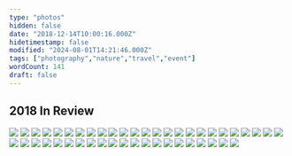 ```yaml
---
type: "photos"
hidden: false
date: "2018-12-14T10:00:16.000Z"
hidetimestamp: false
modified: "2024-08-01T14:21:46.000Z"
tags: ["photography","nature","travel","event"]
wordCount: 141
draft: false
---
```

## 2018 In Review

<img src="https://res.cloudinary.com/ejf/image/upload/v1544846833/20180509-DSCF9221.jpg" />
<img src="https://res.cloudinary.com/ejf/image/upload/v1544846830/20180509-DSCF9147.jpg" />
<img src="https://res.cloudinary.com/ejf/image/upload/v1544846831/20180509-DSCF9198.jpg" />
<img src="https://res.cloudinary.com/ejf/image/upload/v1544846832/20180509-DSCF9158.jpg" />
<img src="https://res.cloudinary.com/ejf/image/upload/v1544846834/20180509-DSCF9248.jpg" />
<img src="https://res.cloudinary.com/ejf/image/upload/v1544846835/20180509-DSCF9275.jpg" />
<img src="https://res.cloudinary.com/ejf/image/upload/v1544846836/20180509-DSCF9295.jpg" />
<img src="https://res.cloudinary.com/ejf/image/upload/v1544846841/20180513-DSCF9464.jpg" />
<img src="https://res.cloudinary.com/ejf/image/upload/v1544846840/20180513-DSCF9464-2.jpg" />
<img src="https://res.cloudinary.com/ejf/image/upload/v1544846840/20180513-DSCF9402.jpg" />
<img src="https://res.cloudinary.com/ejf/image/upload/v1544846843/20180524-DSCF9478.jpg" />
<img src="https://res.cloudinary.com/ejf/image/upload/v1544846849/20180524-DSCF9556.jpg" />
<img src="https://res.cloudinary.com/ejf/image/upload/v1544846849/20180524-DSCF9613.jpg" />
<img src="https://res.cloudinary.com/ejf/image/upload/v1544846849/20180524-DSCF9582.jpg" />
<img src="https://res.cloudinary.com/ejf/image/upload/v1544846852/20180524-DSCF9639.jpg" />
<img src="https://res.cloudinary.com/ejf/image/upload/v1544846854/20180602-DSCF9744.jpg" />
<img src="https://res.cloudinary.com/ejf/image/upload/v1544846854/20180602-DSCF9759.jpg" />
<img src="https://res.cloudinary.com/ejf/image/upload/v1544846853/20180524-DSCF9658.jpg" />
<img src="https://res.cloudinary.com/ejf/image/upload/v1544846858/20180602-DSCF9778.jpg" />
<img src="https://res.cloudinary.com/ejf/image/upload/v1544846859/20180602-DSCF9846.jpg" />
<img src="https://res.cloudinary.com/ejf/image/upload/v1544846858/20180602-DSCF9795.jpg" />
<img src="https://res.cloudinary.com/ejf/image/upload/v1544846862/20180617-20180617-DSCF0568.jpg" />
<img src="https://res.cloudinary.com/ejf/image/upload/v1544846863/20180617-20180617-DSCF0582.jpg" />
<img src="https://res.cloudinary.com/ejf/image/upload/v1544846864/20180617-20180617-DSCF0597.jpg" />
<img src="https://res.cloudinary.com/ejf/image/upload/v1544846867/20180617-20180617-DSCF0604.jpg" />
<img src="https://res.cloudinary.com/ejf/image/upload/v1544846868/20180617-20180617-DSCF0617.jpg" />
<img src="https://res.cloudinary.com/ejf/image/upload/v1544846869/20180621-20180621-DSCF0682.jpg" />
<img src="https://res.cloudinary.com/ejf/image/upload/v1544846875/20180621-20180621-DSCF0711.jpg" />
<img src="https://res.cloudinary.com/ejf/image/upload/v1544846882/20180708-20180708-DSCF1668.jpg" />
<img src="https://res.cloudinary.com/ejf/image/upload/v1544846879/20180706-20180706-DSCF1482.jpg" />
<img src="https://res.cloudinary.com/ejf/image/upload/v1544846879/20180706-20180706-DSCF1533.jpg" />
<img src="https://res.cloudinary.com/ejf/image/upload/v1544846883/20180825-20180825-DSCF1864.jpg" />
<img src="https://res.cloudinary.com/ejf/image/upload/v1544846884/20180825-20180825-DSCF1873.jpg" />
<img src="https://res.cloudinary.com/ejf/image/upload/v1544846885/20180906-20180906-DSCF1902.jpg" />
<img src="https://res.cloudinary.com/ejf/image/upload/v1544846886/20180906-20180906-DSCF2026.jpg" />
<img src="https://res.cloudinary.com/ejf/image/upload/v1544846888/20180906-20180906-DSCF2028.jpg" />
<img src="https://res.cloudinary.com/ejf/image/upload/v1544846888/20180906-20180906-DSCF2036.jpg" />
<img src="https://res.cloudinary.com/ejf/image/upload/v1544846892/20180908-20180908-DSCF2174.jpg" />
<img src="https://res.cloudinary.com/ejf/image/upload/v1544846896/20180908-20180908-DSCF2322.jpg" />
<img src="https://res.cloudinary.com/ejf/image/upload/v1544846896/20180909-20180909-DSCF2367.jpg" />
<img src="https://res.cloudinary.com/ejf/image/upload/v1544846896/20180908-20180908-DSCF2285.jpg" />
<img src="https://res.cloudinary.com/ejf/image/upload/v1544846897/20180909-20180909-DSCF2408.jpg" />
<img src="https://res.cloudinary.com/ejf/image/upload/v1544846900/20180909-20180909-DSCF2449.jpg" />
<img src="https://res.cloudinary.com/ejf/image/upload/v1544846901/20180909-20180909-DSCF2445.jpg" />
<img src="https://res.cloudinary.com/ejf/image/upload/v1544846904/20180909-20180909-DSCF2517.jpg" />
<img src="https://res.cloudinary.com/ejf/image/upload/v1544846894/20180908-20180908-DSCF2217.jpg" />

